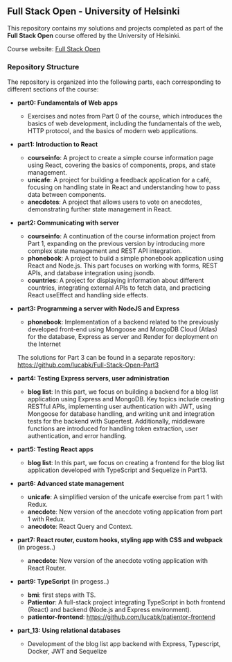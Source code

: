## Full Stack Open - University of Helsinki

This repository contains my solutions and projects completed as part of the **Full Stack Open** course offered by the University of Helsinki.

Course website: [Full Stack Open](https://fullstackopen.com/en/)

### Repository Structure

The repository is organized into the following parts, each corresponding to different sections of the course:

- **part0: Fundamentals of Web apps**
   - Exercises and notes from Part 0 of the course, which introduces the basics of web development, including the fundamentals of the web, HTTP protocol, and the basics of modern web applications.
  
- **part1: Introduction to React**
   - **courseinfo**: A project to create a simple course information page using React, covering the basics of components, props, and state management.
   - **unicafe**: A project for building a feedback application for a café, focusing on handling state in React and understanding how to pass data between components.
   - **anecdotes**: A project that allows users to vote on anecdotes, demonstrating further state management in React.

- **part2: Communicating with server**
  - **courseinfo**: A continuation of the course information project from Part 1, expanding on the previous version by introducing more complex state management and REST API integration.
  - **phonebook**: A project to build a simple phonebook application using React and Node.js. This part focuses on working with forms, REST APIs, and database integration using jsondb.
  - **countries**: A project for displaying information about different countries, integrating external APIs to fetch data, and practicing React useEffect and handling side effects.

- **part3: Programming a server with NodeJS and Express**
  - **phonebook**: Implementation of a backend related to the previously developed front-end using Mongoose and MongoDB Cloud (Atlas) for the database, Express as server and Render for deployment on the Internet

  The solutions for Part 3 can be found in a separate repository: https://github.com/lucabk/Full-Stack-Open-Part3

- **part4: Testing Express servers, user administration**
  - **blog list**: In this part, we focus on building a backend for a blog list application using Express and MongoDB. Key topics include creating RESTful APIs, implementing user authentication with JWT, using Mongoose for database handling, and writing unit and integration tests for the backend with Supertest. Additionally, middleware functions are introduced for handling token extraction, user authentication, and error handling.

- **part5: Testing React apps** 
  - **blog list**: In this part, we focus on creating a frontend for the blog list application developed with TypeScript and Sequelize in Part13.

- **part6: Advanced state management** 
  - **unicafe**: A simplified version of the unicafe exercise from part 1 with Redux.
  - **anecdote**: New version of the anecdote voting application from part 1 with Redux.
  - **anecdote**: React Query and Context.

- **part7: React router, custom hooks, styling app with CSS and webpack** (in progess..)
  - **anecdote**: New version of the anecdote voting application with React Router.

- **part9: TypeScript** (in progess..)
  - **bmi**: first steps with TS.
  - **Patientor**: A full-stack project integrating TypeScript in both frontend (React) and backend (Node.js and Express environment).
  - **patientor-frontend**: https://github.com/lucabk/patientor-frontend 

- **part_13: Using relational databases**
  - Development of the blog list app backend with Express, Typescript, Docker, JWT and Sequelize